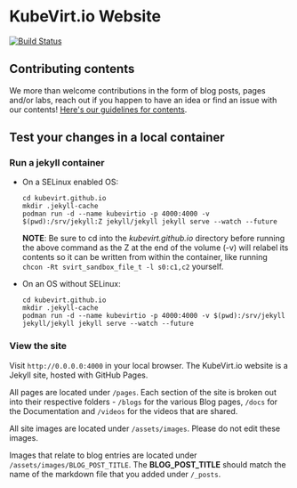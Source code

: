 # KubeVirt.io Website

[![Build Status](https://travis-ci.org/kubevirt/kubevirt.github.io.svg?branch=master)](https://travis-ci.org/kubevirt/kubevirt.github.io)

## Contributing contents

We more than welcome contributions in the form of blog posts, pages and/or labs, reach out if you happen to have an idea or find an issue with our contents! [Here's our guidelines for contents](GUIDELINES.md).

## Test your changes in a local container

### Run a jekyll container

- On a SELinux enabled OS:

  ```console
  cd kubevirt.github.io
  mkdir .jekyll-cache
  podman run -d --name kubevirtio -p 4000:4000 -v $(pwd):/srv/jekyll:Z jekyll/jekyll jekyll serve --watch --future
  ```

  **NOTE**: Be sure to cd into the _kubevirt.github.io_ directory before running the above command as the Z at the end of the volume (-v) will relabel its contents so it can be written from within the container, like running `chcon -Rt svirt_sandbox_file_t -l s0:c1,c2` yourself.

- On an OS without SELinux:

  ```console
  cd kubevirt.github.io
  mkdir .jekyll-cache
  podman run -d --name kubevirtio -p 4000:4000 -v $(pwd):/srv/jekyll jekyll/jekyll jekyll serve --watch --future
  ```

### View the site

Visit `http://0.0.0.0:4000` in your local browser.
The KubeVirt.io website is a Jekyll site, hosted with GitHub Pages.

All pages are located under `/pages`. Each section of the site is broken out into their respective folders - `/blogs` for the various Blog pages, `/docs` for the Documentation and `/videos` for the videos that are shared.

All site images are located under `/assets/images`. Please do not edit these images.

Images that relate to blog entries are located under `/assets/images/BLOG_POST_TITLE`. The **BLOG_POST_TITLE** should match the name of the markdown file that you added under `/_posts`.
